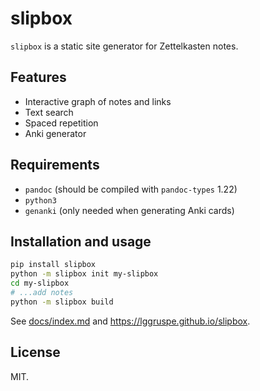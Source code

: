 slipbox
=======

`slipbox` is a static site generator for Zettelkasten notes.

Features
--------

- Interactive graph of notes and links
- Text search
- Spaced repetition
- Anki generator

Requirements
------------

- `pandoc` (should be compiled with `pandoc-types` 1.22)
- `python3`
- `genanki` (only needed when generating Anki cards)

Installation and usage
----------------------

```bash
pip install slipbox
python -m slipbox init my-slipbox
cd my-slipbox
# ...add notes
python -m slipbox build
```

See [docs/index.md](https://github.com/lggruspe/slipbox/blob/master/docs/index.md)
and <https://lggruspe.github.io/slipbox>.

License
-------

MIT.
